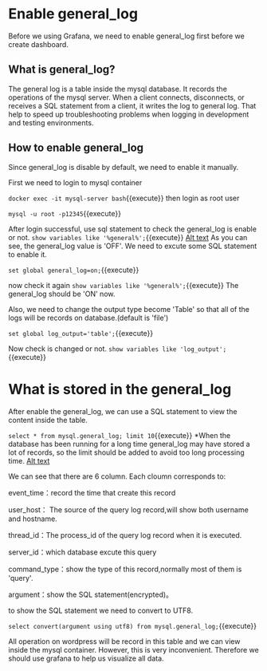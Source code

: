 # Enable general_log

Before we using Grafana, we need to enable general_log first before we create dashboard.

## What is general_log?
The general log is a table inside the mysql database. It records the operations of the mysql server. When a client connects, disconnects, or receives a SQL statement from a client, it writes the log to general log. That help to speed up troubleshooting problems when logging in development and testing environments.

## How to enable general_log
Since general_log is disable by default, we need to enable it manually.

First we need to login to mysql container

`docker exec -it mysql-server bash`{{execute}}
then login as root user

`mysql -u root -p12345`{{execute}}

After login successful, use sql statement to check the general_log is enable or not.
`show variables like '%general%';`{{execute}}
[Alt text](https://raw.githubusercontent.com/KuroP1/katacoda-scenarios/main/Grafana/images/step%202-1.PNG "a title")
As you can see, the general_log value is 'OFF'. We need to excute some SQL statement to enable it.

`set global general_log=on;`{{execute}}

now check it again
`show variables like '%general%';`{{execute}}
The general_log should be 'ON' now.

Also, we need to change the output type become 'Table' so that all of the logs will be records on database.(default is 'file')

`set global log_output='table';`{{execute}}

Now check is changed or not.
`show variables like 'log_output';`{{execute}}

# What is stored in the general_log
After enable the general_log, we can use a SQL statement to view the content inside the table.

`select * from mysql.general_log; limit 10`{{execute}}
*When the database has been running for a long time general_log may have stored a lot of records, so the limit should be added to avoid too long processing time.
[Alt text](https://raw.githubusercontent.com/KuroP1/katacoda-scenarios/main/grafana/images/step2-2.PNG "a title")

We can see that there are 6 column. Each cloumn corresponds to:

event_time：record the time that create this record

user_host： The source of the query log record,will show both username and hostname.

thread_id：The process_id of the query log record when it is executed.

server_id：which database excute this query

command_type：show the type of this record,normally most of them is 'query'.

argument：show the SQL statement(encrypted)。

to show the SQL statement we need to convert to UTF8.

`select convert(argument using utf8) from mysql.general_log;`{{execute}}

All operation on wordpress will be record in this table and we can view inside the mysql container. However, this is very inconvenient. Therefore we should use grafana to help us visualize all data.


